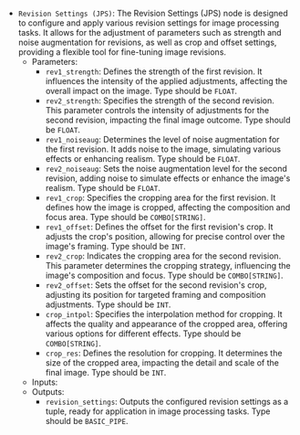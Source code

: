 - `Revision Settings (JPS)`: The Revision Settings (JPS) node is designed to configure and apply various revision settings for image processing tasks. It allows for the adjustment of parameters such as strength and noise augmentation for revisions, as well as crop and offset settings, providing a flexible tool for fine-tuning image revisions.
    - Parameters:
        - `rev1_strength`: Defines the strength of the first revision. It influences the intensity of the applied adjustments, affecting the overall impact on the image. Type should be `FLOAT`.
        - `rev2_strength`: Specifies the strength of the second revision. This parameter controls the intensity of adjustments for the second revision, impacting the final image outcome. Type should be `FLOAT`.
        - `rev1_noiseaug`: Determines the level of noise augmentation for the first revision. It adds noise to the image, simulating various effects or enhancing realism. Type should be `FLOAT`.
        - `rev2_noiseaug`: Sets the noise augmentation level for the second revision, adding noise to simulate effects or enhance the image's realism. Type should be `FLOAT`.
        - `rev1_crop`: Specifies the cropping area for the first revision. It defines how the image is cropped, affecting the composition and focus area. Type should be `COMBO[STRING]`.
        - `rev1_offset`: Defines the offset for the first revision's crop. It adjusts the crop's position, allowing for precise control over the image's framing. Type should be `INT`.
        - `rev2_crop`: Indicates the cropping area for the second revision. This parameter determines the cropping strategy, influencing the image's composition and focus. Type should be `COMBO[STRING]`.
        - `rev2_offset`: Sets the offset for the second revision's crop, adjusting its position for targeted framing and composition adjustments. Type should be `INT`.
        - `crop_intpol`: Specifies the interpolation method for cropping. It affects the quality and appearance of the cropped area, offering various options for different effects. Type should be `COMBO[STRING]`.
        - `crop_res`: Defines the resolution for cropping. It determines the size of the cropped area, impacting the detail and scale of the final image. Type should be `INT`.
    - Inputs:
    - Outputs:
        - `revision_settings`: Outputs the configured revision settings as a tuple, ready for application in image processing tasks. Type should be `BASIC_PIPE`.
